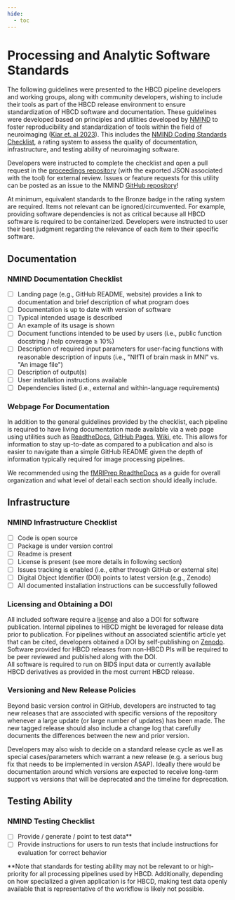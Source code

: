 ```yaml
---
hide:
  - toc
---
```


# Processing and Analytic Software Standards
The following guidelines were presented to the HBCD pipeline developers and working groups, along with community developers, wishing to include their tools as part of the HBCD release environment to ensure standardization of HBCD software and documentation. These guidelines were developed based on principles and utilities developed by [NMIND](https://www.nmind.org/about) to foster reproducibility and standardization of tools within the field of neuroimaging ([Kiar et. al 2023](https://www.nature.com/articles/s41562-023-01647-0)). This includes the [NMIND Coding Standards Checklist](https://www.nmind.org/standards-checklist/), a rating system to assess the quality of documentation, infrastructure, and testing ability of neuroimaging software. 

Developers were instructed to complete the checklist and open a pull request in the [proceedings repository](https://github.com/nmind/proceedings) (with the exported JSON associated with the tool) for external review. Issues or feature requests for  this utility can be posted as an issue to the NMIND [GitHub repository](https://github.com/nmind/standards-checklist)\! 

At minimum, equivalent standards to the Bronze badge in the rating system are required. Items not relevant can be ignored/circumvented. For example, providing software dependencies is not as critical because all HBCD software is required to be containerized. Developers were instructed to user their best judgment regarding the relevance of each item to their specific software.

## Documentation 
### NMIND Documentation Checklist
* [ ] Landing page (e.g., GitHub README, website) provides a link to documentation and brief description of what program does
* [ ] Documentation is up to date with version of software
* [ ] Typical intended usage is described
* [ ] An example of its usage is shown
* [ ] Document functions intended to be used by users (i.e., public function docstring / help coverage ≥ 10%)
* [ ] Description of required input parameters for user-facing functions with reasonable description of inputs (i.e., "NIfTI of brain mask in MNI" vs. "An image file")
* [ ] Description of output(s)
* [ ] User installation instructions available
* [ ] Dependencies listed (i.e., external and within-language requirements)

### Webpage For Documentation
In addition to the general guidelines provided by the checklist, each pipeline is required to have living documentation made available via a web page using utilities such as [ReadtheDocs](https://about.readthedocs.com/?ref=readthedocs.com), [GitHub Pages](https://pages.github.com/?(null)), [Wiki](https://support.microsoft.com/en-us/office/create-and-edit-a-wiki-dc64f9c2-d1a2-44b5-ac59-b9d535551a32), etc. This allows for information to stay up-to-date as compared to a publication and also is easier to navigate than a simple GitHub README given the depth of information typically required for image processing pipelines. 

We recommended using the [fMRIPrep ReadtheDocs](https://fmriprep.org/en/stable/) as a guide for overall organization and what level of detail each section should ideally include. 

## Infrastructure
### NMIND Infrastructure Checklist
- [ ] Code is open source  
- [ ] Package is under version control  
- [ ] Readme is present  
- [ ] License is present (see more details in following section)  
- [ ] Issues tracking is enabled (i.e., either through GitHub or external site)  
- [ ] Digital Object Identifier (DOI) points to latest version (e.g., Zenodo)  
- [ ] All documented installation instructions can be successfully followed

### Licensing and Obtaining a DOI
All included software require a [license](https://docs.github.com/en/communities/setting-up-your-project-for-healthy-contributions/adding-a-license-to-a-repository) and also a DOI for software publication. Internal pipelines to HBCD might be leveraged for release data prior to publication. For pipelines without an associated scientific article yet that can be cited, developers obtained a DOI by self-publishing on [Zenodo](https://cdnis-brain.readthedocs.io/zenodo/). Software provided for HBCD releases from non-HBCD PIs will be required to be peer reviewed and published along with the DOI.   
All software is required to run on BIDS input data or currently available HBCD derivatives as provided in the most current HBCD release. 

### Versioning and New Release Policies
Beyond basic version control in GitHub, developers are instructed to tag new releases that are associated with specific versions of the repository whenever a large update (or large number of updates) has been made. The new tagged release should also include a change log that carefully documents the differences between the new and prior version.

Developers may also wish to decide on a standard release cycle as well as special cases/parameters which warrant a new release (e.g. a serious bug fix that needs to be implemented in version ASAP). Ideally there would be documentation around which versions are expected to receive long-term support vs versions that will be deprecated and the timeline for deprecation.

## Testing Ability

### NMIND Testing Checklist
- [ ] Provide / generate / point to test data**  
- [ ] Provide instructions for users to run tests that include instructions for evaluation for correct behavior

**Note that standards for testing ability may not be relevant to or high-priority for all processing pipelines used by HBCD. Additionally, depending on how specialized a given application is for HBCD, making test data openly available that is representative of the workflow is likely not possible. 

